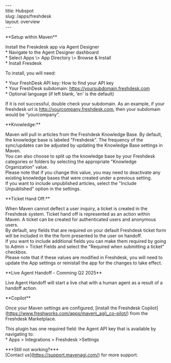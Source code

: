 \---  
title: Hubspot  
slug: /apps/freshdesk  
layout: overview  
\---

\*\*Setup within Maven\*\*

Install the Freskdesk app via Agent Designer    
\* Navigate to the Agent Designer dashboard    
\* Select Apps \\\> App Directory \\\> Browse & Install    
\* Install Fresdesk

To install, you will need:

\* Your FreshDesk API key: How to find your API key    
\* Your FreshDesk subdomain: https://yoursubdomain.freshdesk.com    
\* Optional language (if left blank, 'en' is the default)

If it is not successful, double check your subdomain. As an example, if your freshdesk url is http://yourcompany.freshdesk.com, then your subdomain would be “yourcompany”.

\*\*Knowledge:\*\*

Maven will pull in articles from the Freshdesk Knowledge Base. By default, the knowledge base is labeled "Freshdesk". The frequency of the sync/updates can be adjusted by updating the Knowledge Base settings in Maven.  
You can also choose to split up the knowledge base by your Freshdesk categories or folders by selecting the appropriate "Knowledge Organization" value.  
Please note that if you change this value, you may need to deactivate any existing knowledge bases that were created under a previous setting.  
If you want to include unpublished articles, select the "Include Unpublished" option in the settings.

\*\*Ticket Hand Off:\*\*

When Maven cannot deflect a user inquiry, a ticket is created in the Freshdesk system. Ticket hand off is represented as an action within Maven. A ticket can be created for authenticated users and anonymous users.  
By default, any fields that are required on your default Freshdesk ticket form will be included in the the form presented to the user on handoff.  
If you want to include additional fields you can make them required by going to Admin \> Ticket Fields and select the "Required when submitting a ticket" checkbox.  
Please note that if these values are modified in Freshdesk, you will need to update the App settings or reinistall the app for the changes to take effect.

\*\*Live Agent Handoff \- Comming Q2 2025\*\*

Live Agent Handoff will start a live chat with a human agent as a result of a handoff action.

\*\*Copilot\*\*

Once your Maven settings are configured, \[install the Freshdesk Copilot\](https://www.freshworks.com/apps/maven\_agi\_co-pilot/) from the Freshdesk Marketplace.

This plugin has one required field: the Agent API key that is available by navigating to:   
\* Apps \> Integrations \> Freshdesk \>Settings

\*\*\*Still not working?\*\*\*    
\[Contact us\](https://support.mavenagi.com/) for more support.  
